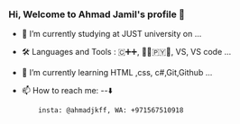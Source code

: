 ### Hi, Welcome to Ahmad Jamil's profile 👋


- 🔭 I’m currently studying at JUST university on ...
- 🛠 Languages and Tools  : 🇨‌➕➕, 🧑‍💻🇵‌🇾‌🐍, VS, VS code ...
- 🌱 I’m currently learning HTML ,css, c#,Git,Github ...
- 📫 How to reach me: --⬇️

  
          insta: @ahmadjkff, WA: +971567510918

